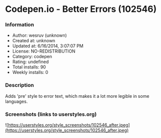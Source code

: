 # Codepen.io - Better Errors (102546)

### Information
- Author: wesruv (unknown)
- Created at: unknown
- Updated at: 6/16/2014, 3:07:07 PM
- License: NO-REDISTRIBUTION
- Category: codepen
- Rating: undefined
- Total installs: 90
- Weekly installs: 0


### Description
Adds 'pre' style to error text, which makes it a lot more legible in some languages.


### Screenshots (links to userstyles.org)
![https://userstyles.org/style_screenshots/102546_after.jpeg](https://userstyles.org/style_screenshots/102546_after.jpeg)


